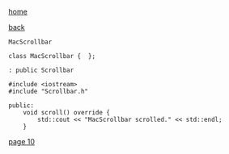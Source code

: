 [home](./page01.md)

[back](./page08.md)

```
MacScrollbar
```

```
class MacScrollbar {  };
```

```
: public Scrollbar
```

```
#include <iostream>
#include "Scrollbar.h"
```

```
public:
    void scroll() override {
        std::cout << "MacScrollbar scrolled." << std::endl;
    }
```


[page 10](./page10.md)
